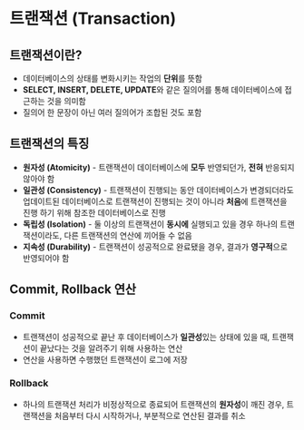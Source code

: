 # 트랜잭션 (Transaction)



## 트랜잭션이란?

* 데이터베이스의 상태를 변화시키는 작업의 **단위**를 뜻함
* **SELECT, INSERT, DELETE, UPDATE**와 같은 질의어를 통해 데이터베이스에 접근하는 것을 의미함
* 질의어 한 문장이 아닌 여러 질의어가 조합된 것도 포함



## 트랜잭션의 특징

* **원자성 (Atomicity)** - 트랜잭션이 데이터베이스에 **모두** 반영되던가, **전혀** 반응되지 않아야 함 
* **일관성 (Consistency)** - 트랜잭션이 진행되는 동안 데이터베이스가 변경되더라도 업데이트된 데이터베이스로 트랜잭션이 진행되는 것이 아니라 **처음**에 트랜잭션을 진행 하기 위해 참조한 데이터베이스로 진행
* **독립성 (Isolation)** - 둘 이상의 트랜잭션이 **동시에** 실행되고 있을 경우 하나의 트랜잭션이라도, 다른 트랜잭션의 연산에 끼어들 수 없음
* **지속성 (Durability)** - 트랜잭션이 성공적으로 완료됐을 경우, 결과가 **영구적**으로 반영되어야 함



## Commit, Rollback 연산



### Commit

* 트랜잭션이 성공적으로 끝난 후 데이터베이스가 **일관성**있는 상태에 있을 때, 트랜잭션이 끝났다는 것을 알려주기 위해 사용하는 연산
* 연산을 사용하면 수행했던 트랜잭션이 로그에 저장



### Rollback

* 하나의 트랜잭션 처리가 비정상적으로 종료되어 트랜잭션의 **원자성**이 깨진 경우, 트랜잭션을 처음부터 다시 시작하거나, 부분적으로 연산된 결과를 취소